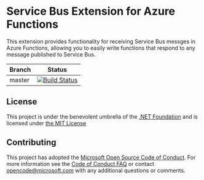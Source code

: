 ﻿# Service Bus Extension for Azure Functions
This extension provides functionality for receiving Service Bus messges in Azure Functions, allowing you to easily write functions that respond to any message published to Service Bus.

|Branch|Status|
|---|---|
|master|[![Build Status](https://azfunc.visualstudio.com/Azure%20Functions/_apis/build/status/azure-functions-servicebus-extension-ci?branchName=master)](https://azfunc.visualstudio.com/Azure%20Functions/_build/latest?definitionId=17&branchName=master)

## License

This project is under the benevolent umbrella of the [.NET Foundation](http://www.dotnetfoundation.org/) and is licensed under [the MIT License](https://github.com/Azure/azure-webjobs-sdk/blob/master/LICENSE.txt)

## Contributing

This project has adopted the [Microsoft Open Source Code of Conduct](https://opensource.microsoft.com/codeofconduct/). For more information see the [Code of Conduct FAQ](https://opensource.microsoft.com/codeofconduct/faq/) or contact [opencode@microsoft.com](mailto:opencode@microsoft.com) with any additional questions or comments.

